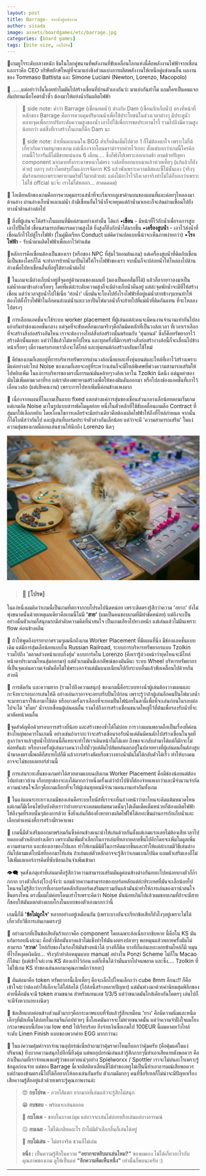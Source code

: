 ```yaml
---
layout: post
title: Barrage- จากน้ำสู่พลังงาน
author: sisada
image: assets/boardgames/etc/barrage.jpg
categories: [board games]
tags: [bite size, กบโปรด]
---
```

🔸เกมยูโรระดับกลางหนัก ธีมในโลกคู่ขนานที่พลังงานที่ขับเคลื่อนโลกแห่งนี้คือพลังงานไฟฟ้าจากเขื่อน และเราคือ CEO บริษัทยักษ์ใหญ่ที่จะมาแย่งชิงส่วนแบ่งการผลิตพลังงานให้เหนือคู่แข่งคนอื่น ผลงานของ Tommaso Battista และ Simone Luciani (Newton, Lorenzo, Macopolo)

🔸 ......แต่อย่าว่างั้นงี้เลยทำไมมันไปสร้างเขื่อนที่บ้านตัวเองกันว่ะ มาแย่งกันทำไม แถมใครเป็นคนแจกสัมปทานเนี่ยโคตรมั่วซั่ว ต้องมาให้แย่งน้ำกันผลิตไฟฟ้า

> 📌 side note: คำว่า Barrage (เขื่อนทดน้ำ) ต่างกับ Dam (เขื่อนกักเก็บน้ำ) ตรงที่หน้าที่หลักของ Barrage คือการควบคุมปริมาณน้ำเพื่อใช้ประโยชน์ในช่วงเวลาต่างๆ มีประตูน้ำหลายจุดเพื่อการปรับระดับความสูงของน้ำ เอาไปใช้เพื่อการชลประทานไรงี้ รวมไปถึงมีความสูงน้อยกว่า แต่สิ่งที่เราสร้างในเกมก็คือ Dam นะ
> 
> 📌 side note: ถ้าเห็นคะแนนใน BGG ต่ำเรี่ยดินเต็มไปด้วย 1 ก็ไม่ต้องตกใจ เพราะไม่ได้เกี่ยวกับความสนุกของเกม แต่เนื่องจากโดนดราม่าจากค่ายไว้เยอะ ตั้งแต่บอกว่าเกมนี้ใครคิกเกมนี้ไว้การันตีไม่มีขายแน่นอน 6 เดือน.... ซึ่งก็พังไปเพราะออกเกมช้า ตามด้วยปัญหา component มากมายทั้งกระดาษหนาไม่ตรง วงล้อที่ออกแบบมาแล้วห่วยเหี้ยๆ (แก้แล้วก็ยังห่วย) บลาๆ กล่าวโดยสรุปในแง่การจัดการ KS แล้วพังเพราะความติสและขี้โม้นั้นเอง (จริงๆมันร้อนเยอะเพราะพยายามดริฟไว้มากด้วยล่ะ แม่งโม้อะไรไว้ถึงเวลาจริงทำไม่ได้ก็บอกว่าเพราะไม่ใช่ offcial นะจ๊ะ เราไม่ได้หลอก... สาดดดดด)


🔸 ไอเดียหลักของเกมคือการควบคุมกระแสน้ำที่จะเริ่มจากภูเขาด้านบนของแผนที่และค่อยๆไหลลงมาด้านล่าง ผ่านอ่างเก็บน้ำและแม่น้ำ ถ้ามีเขื่อนกั้นไว้น้ำก็จะหยุดแต่ถ้าน้ำมาเยอะก็จะล้นผ่านเขื่อนไปยังทางน้ำด้านล่างต่อไป


🔸 สิ่งที่ผู้เล่นจะได้สร้างในแผนที่มีแค่สามอย่างเท่านั้น ได้แก่
▪️**เขื่อน** - มีหน้าที่ไว้กักน้ำเพื่อรอการสูบเอาไปปั่นไฟ เขื่อนสามารถอัพเกรดความสูงได้ ยิ่งสูงก็ยิ่งกักน้ำได้มากขึ้น
▪️**เครื่องสูบน้ำ** - เอาไว้ส่งน้ำที่เขื่อนกักไว้ไปสู่โรงไฟฟ้า (ในคู่มือเรียก Conduct แต่คิดว่าแปลแบบนี้น่าจะเห็นภาพง่ายกว่า)
▪️**โรงไฟฟ้า** - รับน้ำมาผลิตไฟฟ้าเพื่อเอาไว้ทำแต้ม

🔸หลักการคือเขื่อนต้องเป็นของเรา (หรือของ NPC ที่สุ่มไว้ตอนต้นเกม) แต่เครื่องสูบน้ำที่ติดกับเขื่อนนี้เป็นของใครก็ได้ จะทำการย้ายน้ำมาปั่นไฟให้โรงไฟฟ้าของเรา จากนั้นก็จะปล่อยน้ำให้ไหลลงไปด้านล่างเพื่อไปหาเขื่อนอื่นที่อยู่ใต้ทางน้ำต่อไป

🔸 ในเกมจะมีอ่างเก็บน้ำอยู่สี่จุดอยู่ด้านบนของแผนที่ (มองเป็นคอลั่มก็ได้) แล้วก็ลากยาวลงมาเป็นแม่น้ำลงมาข้างล่างเรื่อยๆ โดยที่แต่ล่ะระดับความสูงก็จะมีอ่างเก็บน้ำคั่นอยู่ แต่ล่ะจุดพักน้ำจะมีที่ให้สร้างเขื่อน แต่ว่าเวลาสูบน้ำไปใช้เนี่ย 'ท่อน้ำ' เนี่ยมันจะโยงไปยังโรงไฟฟ้าที่อยู่แม่น้ำสายข้างๆแทนทำให้ต้องไปตั้งโรงไฟฟ้าในอีกคนล่ะแม่น้ำและเวลาปั่นไฟมวลน้ำก็จะย้ายไปที่แม่น้ำที่ติดกันแทน ที่จะไหลลงไปตรงๆ


🔸 การเลือกแอคชั่นจะใช้ระบบ worker placement ที่ผู้เล่นแต่ล่ะคนจะมีคนงานจำนวนเท่ากันไปลงแย่งกันทำช่องแอคชั่นกลาง แต่จุดที่จะขับเคลื่อนเกมจริงๆคือกิมมิคหลักที่เป็นวงล้อเวลา ที่เวลาเราเลือกที่จะสร้างสิ่งก่อสร้างอันไหน เราจะต้องวางไทล์สิ่งก่อสร้างนั้นพร้อมกับ 'หุ่นยนต์' ซึ่งก็คือทรัพยากรไว้สร้างตึกนั้นแหละ แต่ว่าใช้แล้วไม่หายไปไหน และทุกครั้งที่มีการสร้างสิ่งก่อสร้างวงล้อนี้ก็จะเลื่อนไปข้างหน้าเรื่อยๆ เมื่อวนครบรอบเราถึงจะได้ไทล์ และหุ่นยนต์ก่อสร้างกลับมาใช้ใหม่

🔸 คีย์ของเกมก็เลยอยู่ที่การบริหารทรัพยากรผ่านวงล้อเนี่ยแหละทั้งหุ่นยนต์และไทล์ที่เอาไว้สร้างเพราะมีแค่อย่างล่ะไทล์ Noise ของเกมก็เลยจะอยู่ที่ระหว่างเล่นก็จะมีไทล์พิเศษที่พ่วงความสามารถเสริมให้ไปหยิบเพิ่ม ในแง่การบริหารของตรงนี้อารมณ์มันคล้ายๆวงล้อเวลาใน Tzolkin นิดนึง แต่มูลค่าของมันไม่เพิ่มตามเวลาที่รอ แต่เราต้องพยายามสร้างเพื่อให้ของมันดันออกมา หรือไปลงช่องแอคชั่นที่เอาไว้เลื่อนวงล้อ (แต่เสียคนงาน) เพราะการไปหาเพิ่มนี้ค่อนข้างแพงมาก

🔸 เนื่องจากแผนที่ในเกมเป็นแบบ fixed แตกต่างแค่การสุ่มของเขื่อนส่วนกลางเล็กน้อยตอนเริ่มเกม แต่เกมอัด Noise มาในรูปแบบสารพัดโมดูลย่อย หนึ่งในตัวหลักที่ใช้ขับเคลื่อนเกมคือ Contract ที่สุ่มมาให้เลือกหยิบ โดยเงื่อนไขการเคลียร์จะมีอย่างเดียวคือต้องผลิตไฟฟ้าให้ถึงที่ไทล์กำหนด จากนั้นก็ได้โบนัสว่ากันไป และผู้เล่นที่บอร์ดประจำตัวต่างกันเล็กน้อย แต่ว่าจะมี 'ความสามารถเสริม' ในแง่ความสุ่มของเกมนี้ตอนเล่นชวนให้นึกถึง Lorenzo นิดๆ

![](/assets/boardgames/etc/barrage-aobchay.jpg)
> 
> ### 🐸 [โปรด]
> 
> 
> 


ในแง่หนึ่งผมคิดว่าเกมนี้เป็นเกมที่ตกจากกบโปรดไปนิดหน่อย เพราะติดตรงรู้สึกว่าความ 'อยาก' ยังไม่พุ่งขนาดนั้นด้วยเหตุผลเดียวคือเกมนี้ไม่มี **'สาย'** (ผมเป็นคนชอบเกมที่มีท่าชัดหน่อย) แต่ถึงจะเป็นอย่างนั้นตัวเกมก็สนุกมากมีลำดับความคิดที่น่าสนใจ เป็นเกมเอียงไปทางหนัก แต่เล่นแล้วไม่มึนเพราะ flow ค่อนข้างคลีน

🔹 ถ้าให้พูดถึงบรรยากาศรวมๆผมนึกถึงเกม Worker Placement ที่มีแผนที่นิ่ง มีช่องแอคชั่นแบบเดิม แต่มีการสุ่มเล็กน้อยแบบใน Russian Railroad, ระบบการบริหารทรัพยากรแบบ Tzolkin รวมไปถึง 'ตลาดล่วงหน้าแบบกึ่งสุ่ม' แบบการ์ดใน Lorenzo (คือเรารู้ล่วงหน้าว่ายุคไหนจะมีไทล์หน้าตาประมาณไหนสุ่มออกมา) แต่ตัวเกมมันมีเอกลัษณ์ของมันดีนะ ระบบ Wheel บริหารทรัพยากรที่เป็นจุดเด่นความเจ๋งมันคือไม่ใช่พระเอกจ๋าแต่มันแนบเนียนไปกับระบบอื่นแล้วขับเคลื่อนไปด้วยกันสวยดี

🔹 การตัดกัน และความยาก (รวมไปถึงความสนุก) ของเกมนี้คือระบบทางน้ำผู้เล่นต้องวางแผนและกะจังหวะรอบการเล่นให้ดี อย่างเล่นเราอาจจะอยากรีบปั่นไปก่อน เพราะรู้ว่าถ้าผู้เล่นอีกคนปั่นไฟมวลน้ำจะมาทางเราให้เอามาใช้ต่อ หรือบางครั้งเราเลือกที่จะยอมปั่นไฟน้อยในตานี้เพื่อที่จะเล่นก่อนในรอบต่อไปจะได้ 'ขโมย' น้ำจากเขื่อนผู้เล่นคนอื่น รวมไปถึงการสร้างเขื่อนขนาดใหญ่ไว้ที่ต้นเพื่อรองรับน้ำที่จะมาตัดหน้าคนอื่น

🔹จุดสำคัญคือด้วยรอบการสร้างที่น้อย และสร้างของซ้ำได้ไม่บ่อย การวางแผนพลาดถือเป็นเรื่องที่ค่อนข้างใหญ่พอควรในเกมนี้ อย่างเช่นถ้าเรากะว่าจะสร้างเขื่อนรอรับน้ำแต่ดันมีคนดักไปสร้างเขื่อนในจุดที่สูงกว่าเราแล้วสูบน้ำไปก่อนนี้ก็แทบจะทำให้เราเดินหน้าไม่ได้เลย ถึงพอจะกลับลำมาได้แต่ก็มักจะไม่ค่อยทันล่ะ หรือบางครั้งผู้เล่นบางคนวางไปมั่วๆแต่ดันไปส้มหล่นตกอยู่ในปลายทางที่ผู้เล่นคนอื่นต้องสูบน้ำมาลงตรงนี้พอดีก็สบายไปก็มี แล้วการสร้างตัดหรือขวางทางน้ำมันไม่ได้กลับตัวได้เร็ว ทำให้บางคนอาจจะไม่ชอบเลเยอร์ส่วนนี้

🔹 การเล่นระยะสั้นของเกมทำได้สวยตามแบบฉบับเกม Worker Placement คือมีช่องน้อยแต่ต้องไปแย่งชาวบ้าน เกือบทุกช่องจะลงได้มากกว่าหนึ่งครั้งแต่ว่าถ้าไปช้าก็ต้องจ่ายแพงกว่าและมีจำนวนจำกัด ความน่าสนใจเล็กๆคือเกมเลือกที่จะให้ผู้เล่นทุกคนมีจำนวนคนงานเท่ากันทั้งเกม

🔹 ในแง่แผนระยะยาวเกมมีของเล่นคือระบบโบนัสที่เราจะเห็นล่วงหน้าว่าตาไหนจะคิดแต้มหมวดไหน แต่เกมก็มีเงื่อนไขบีบบังคับเราว่าถ้าอยากจะเคลมแต้มหมวดนั้นๆได้เต็มเม็ดเต็มหน่วยก็ต้องผลิตไฟฟ้าให้ถึงจุดที่รอบนั้นๆต้องการด้วย ซึ่งยิ่งเล่นก็ต้องยิ่งหาทางผลิตไฟให้ได้เยอะขึ้นผ่านการกักเก็บน้ำและเลือกตำแหน่งที่การสร้างมีราคาแพง

🔹 เกมนี้มีตัวเสริมออกมาพร้อมกันซึ่งค่อนข้างแนะนำให้เล่นด้วยกันตั้งแต่เกมแรกเลยไม่ต้องเสียเวลาไปทดลองตัวหลักอย่างเดียว เพราะมันเพิ่มตัวเลือกในการเล่นที่หลากหลายขึ้นไปอีกโดยจะเพิ่มโมดูลเพิ่มความสามารถ และช่องเอาของไปแลก ทำให้เกมมีมิติในการคิดมากขึ้นและทำให้แต่ล่ะเกมมีวิธีเล่นต่างกันไปตามแต่โบนัสที่ออกมาให้เล่น ถ้าเล่นแต่ตัวหลักอาจจะรู้สึกว่าเกมแบนไปนิด แถมตัวเสริมเองก็ไม่ได้เพิ่มเลเยอร์การคิดที่ซับซ้อนเกินจำเพิ่มเข้ามา



👁‍🗨 จุดสังเกตุเท่าที่เล่นมาคือรู้สึกว่าความสามารถเสริมมันดูค่อนข้างต่างกันเยอะไปหน่อยบางตัวก็ก๊ากกาก บางตัวก็เก่ง(โกง)จังว่ะ แถมด้วยความสามารถของบอร์ดหลักแต่ล่ะประเทศที่มันจะเล็กน้อยไปไหนจนไม่รู้สึกว่าการที่เอาบอร์ดหลักกับบอร์ดเสริมมารวมกันแล้วมันน่าทำให้การเล่นของเราน่าสนใจขึ้นตรงไหน ตรงนี้ผมไม่ค่อยโดนเท่าไรเพราะคิดว่า Noise มันน้อยเกินไปแล้วผมชอบเกมที่ถ้าจะมีสายก็ชอบให้มันแตกต่างแบบโกงในแบบของตัวเองมากกว่านี้

เกมนี้ก็มี **'ข้อไม่ถูกใจ'** หลายอย่างอยู่เหมือนกัน (เพราะบางอันจะเรียกข้อเสียก็ยังไงๆอยู่เพราะไม่ได้เกี่ยวกับวิธีการเล่นเกมตรงๆ)

🔻 อย่างแรกที่เป็นข้อเสียอันร้ายกาจคือ component โดยเฉพาะล้อเนี่ยกากชิบหาย นี้คือใน KS มันแก้มารอบนึงล่ะนะ คือตัวซี่ล้อมันบางแล้วไม่แข็งทำให้มันงอตรงปลายๆ พอหมุนแล้วหลายครั้งมันไม่สามารถ **'กวาด'** ไทล์กับของในร่องให้มันข้างหน้าได้ บางทีก็ติด บางทีก็แอ่นเยอะลอยข้ามไทล์ก็มี หมุนที่ไรก็หงุดหงิดฉิบ... จริงๆถ้าทำล้อหมุนแบบ manual อย่างใน Ponzi Scheme ไม่ก็ใน Macao ก็ได้นะ (แต่เข้าใจล่ะงาน KS ต้องเก๋าไว้ก่อน แต่ก็เห็นได้ว่ามั่นมากไปจนพลาด และซึ่ง.... Tzolkin ที่ไม่ใช่เกม KS ทำของเล่นออกมาคุณภาพดีกว่าเยอะ)

🔻 อันต่อมาคือ token ทรัพยากรนี้เล็กเหี้ยๆ คือจะเล็กไปไหนเล็กกว่า cube 8mm อีกนะ!! ก็คือเข้าใจล่ะว่าต้องทำให้เล็กจะได้ใส่ล้อได้ (ไอ้ล้อนี้สร้างหลายปัญหา) แต่มันพ่วงมาด้วยค่านิยมสุดพิลึกของค่ายนี้คือมันจะมี token สามขนาด สำหรับแทนเลข 1/3/5 แต่ว่าขนาดมันใกล้เคียงกันโคตรๆ เล่นไปก็จะมีจังหวะแอบงงนิดๆ


🔻 ข้อเสียแบบค่อนข้างส่วนตัวมากๆคือกระดาษแบบที่จับแล้วรู้สีกเหมือน 'ยาง' คือมีความนิ่มและหนืดเล็กๆที่มักเห็นได้บ่อยในเกมจีนก๊อปห่วยๆ ซึ่งโอเคมันอาจจะไม่ห่วยขนาดนั้น แต่ว่าความจำฝั่งใจผมโยงกระดาษแบบนี้กับความ low end ไปเรียบร้อย ยิ่งจ่ายเงินซื้อเกมไป 100EUR นี้ผมคาดหวังไทล์ระดับ Linen Finish แบบของพวกค่าย EGG มากกว่านะ

🔵 ในแง่ความคุ้มค่าจากจำนวนอุปกรณ์เนี่ยถ้าถามว่าคุ้มราคาไหมก็บอกว่าคุ้มครับ (คือคุ้มแค่ในแง่ปริมาณ) ยิ่งบวกความสนุกไปอีกนี้ยิ่งคุ้ม แต่พออุปกรณ์เล่นแล้วรู้สึกกากๆนี้ทำเอาเสียดายตังพอควร คือถ้าเป็นเกมที่เราจ่ายแพงแต่รู้ว่าของห่วยแน่ๆอย่าง Spielworxx / Spottler เราจะไม่บ่นอะไรเพราะรู้ข้อมูลก่อนจ่าย แต่ของ Barrage นี้เจอติสอิตาเลี่ยนขี้โม้ทำของหรูไม่เป็นนี้ทำเอาอารมณ์เสียพอควร แต่ถ้ามองข้ามตรงนี้ไปได้ก็อยากให้ลองเล่นกันครับ ตัวเกมดีมากๆ คนที่ซื้อรีเทลก็ไม่น่าจะมีปัญหาเรื่องเสียความรู้สึกอยู่แล้วด้วยเพราะรู้คุณภาพงานล่ะ

> 😍 **กบโปรด** - อวยไส้แตก ยากมากที่เล่นแล้วจะรู้สึกไม่สนุก
> 
> 😁 **กบชอบ** - พร้อมจะเล่นตลอด
> 
> 🙂 **กบโอเค** - ชอบในบางแง่มุม แต่อาจจะเล่นไม่บ่อยหรือเล่นแค่บางอารมณ์
> 
> 😐 **กบเฉย** - ไม่ได้เกลียดอะไร ถ้าไม่มีตัวเลือกอื่นก็เล่นได้อยู่
> 
> 🖕 **กบไม่เล่น** - ไม่ตรงจริต ชวนก็ไม่เล่น
> 
> **อนึ่ง :** เป็นความรู้สึกในความ **"อยากจะหยิบมาเล่นไหม?"** ของผมเอง ไม่ได้เกี่ยวอะไรกับคุณภาพของเกม ดูให้เป็นแค่ **"อีกความคิดเห็นหนึ่ง"** เท่านั้นก็พอนะครับ :)




---



 